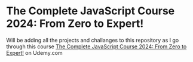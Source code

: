 #  The Complete JavaScript Course 2024: From Zero to Expert!

Will be adding all the projects and challanges to this repository as I go through this course [The Complete JavaScript Course 2024: From Zero to Expert!](https://www.udemy.com/share/101Wfe3@rDY3WRoB7No0Jqk9c-bE5MFG21eJWVbbbilsf9wdC3dMXfPhZlBGBOewh8bnkG3rJA==/) on Udemy.com

